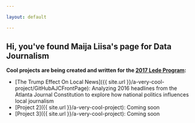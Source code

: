```yaml
---

layout: default

---
```



<h2 style="color:'#33CCCC;"> Hi, you've found Maija Liisa's page for Data Journalism </h2>

<strong>Cool projects are being created and written for the [2017 Lede Program](http://ledeprogram.com):</strong>

* [The Trump Effect On Local News]({{ site.url }}/a-very-cool-project/GitHubAJCFrontPage): Analyzing 2016 headlines from the Atlanta Journal Constitution to explore how national politics influences local journalism 
* [Project 2]({{ site.url }}/a-very-cool-project): Coming soon
* [Project 3]({{ site.url }}/a-very-cool-project): Coming soon

